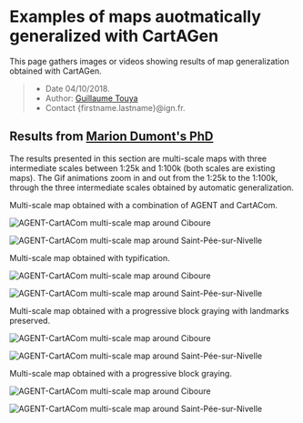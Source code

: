 # Examples of maps auotmatically generalized with CartAGen
This page gathers images or videos showing results of map generalization obtained with CartAGen.

> - Date 04/10/2018.
> - Author: [Guillaume Touya][1]
> - Contact {firstname.lastname}@ign.fr.



Results from [Marion Dumont's PhD][2]
-------------
The results presented in this section are multi-scale maps with three intermediate scales between 1:25k and 1:100k (both scales are existing maps). The Gif animations zoom in and out from the 1:25k to the 1:100k, through the three intermediate scales obtained by automatic generalization.

Multi-scale map obtained with a combination of AGENT and CartACom.

![AGENT-CartACom multi-scale map around Ciboure](docs/assets/images/Ciboure_AnimationAgent.gif)

![AGENT-CartACom multi-scale map around Saint-Pée-sur-Nivelle](docs/assets/images/stPee_AnimationAgent.gif)

Multi-scale map obtained with typification.

![AGENT-CartACom multi-scale map around Ciboure](docs/assets/images/Ciboure_AnimationTypif.gif)

![AGENT-CartACom multi-scale map around Saint-Pée-sur-Nivelle](docs/assets/images/stPee_AnimationTypif.gif)

Multi-scale map obtained with a progressive block graying with landmarks preserved.

![AGENT-CartACom multi-scale map around Ciboure](docs/assets/images/Ciboure_AnimationReperesVisuels.gif)

![AGENT-CartACom multi-scale map around Saint-Pée-sur-Nivelle](docs/assets/images/stPee_AnimationReperesVisuels.gif)

Multi-scale map obtained with a progressive block graying.

![AGENT-CartACom multi-scale map around Ciboure](docs/assets/images/Ciboure_AnimationAgregation.gif)

![AGENT-CartACom multi-scale map around Saint-Pée-sur-Nivelle](docs/assets/images/stPee_AnimationAgregation.gif)


[1]: http://recherche.ign.fr/labos/cogit/english/cv.php?prenom=&nom=Touya
[2]: http://recherche.ign.fr/labos/util_basilic/publicDownload.php?id=4130

